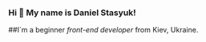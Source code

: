 ### Hi 👋 My name is **Daniel Stasyuk**!

 ##I`m a beginner *front-end developer* from Kiev, Ukraine.

